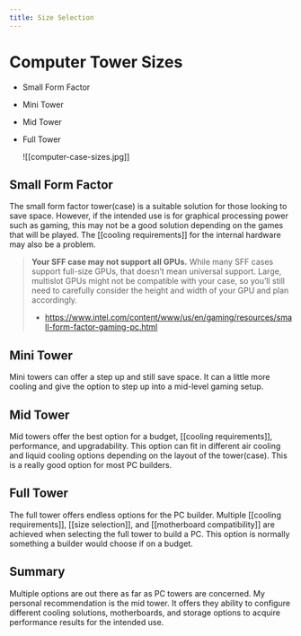 ```yaml
---
title: Size Selection
---
```

# Computer Tower Sizes

* Small Form Factor
* Mini Tower
* Mid Tower
* Full Tower

	![[computer-case-sizes.jpg]]
## Small Form Factor

The small form factor tower(case) is a suitable solution for those looking to save space. However, if the intended use is for graphical processing power such as gaming, this may not be a good solution depending on the games that will be played. The [[cooling requirements]] for the internal hardware may also be a problem.

> **Your SFF case may not support all GPUs.** While many SFF cases support full-size GPUs, that doesn’t mean universal support. Large, multislot GPUs might not be compatible with your case, so you’ll still need to carefully consider the height and width of your GPU and plan accordingly.
> - https://www.intel.com/content/www/us/en/gaming/resources/small-form-factor-gaming-pc.html

## Mini Tower

Mini towers can offer a step up and still save space. It can a little more cooling and give the option to step up into a mid-level gaming setup. 

## Mid Tower

Mid towers offer the best option for a budget, [[cooling requirements]], performance, and upgradability. This option can fit in different air cooling and liquid cooling options depending on the layout of the tower(case). This is a really good option for most PC builders.

## Full Tower

The full tower offers endless options for the PC builder. Multiple [[cooling requirements]], [[size selection]], and [[motherboard compatibility]] are achieved when selecting the full tower to build a PC. This option is normally something a builder would choose if on a budget. 

## Summary

Multiple options are out there as far as PC towers are concerned. My personal recommendation is the mid tower. It offers they ability to configure different cooling solutions, motherboards, and storage options to acquire performance results for the intended use.





